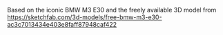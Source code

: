 Based on the iconic BMW M3 E30 and the freely available 3D model from https://sketchfab.com/3d-models/free-bmw-m3-e30-ac3c7013434e403e8faff87948caf422
